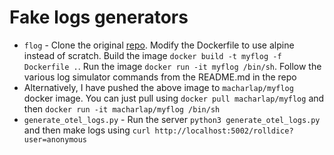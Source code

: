 # Fake logs generators
- `flog` - Clone the original [repo](https://github.com/mingrammer/flog/tree/main). Modify the Dockerfile to use alpine instead of scratch. Build the image `docker build -t myflog -f Dockerfile .`. Run the image `docker run -it myflog /bin/sh`. Follow the various log simulator commands from the README.md in the repo
- Alternatively, I have pushed the above image to `macharlap/myflog` docker image. You can just pull using `docker pull macharlap/myflog` and then `docker run -it macharlap/myflog /bin/sh`
- `generate_otel_logs.py` - Run the server `python3 generate_otel_logs.py` and then make logs using `curl http://localhost:5002/rolldice?user=anonymous`